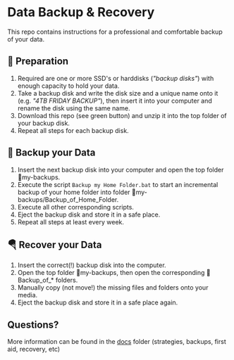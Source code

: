 Data Backup & Recovery
======================

This repo contains instructions for a professional and comfortable backup of your data.

🔧 Preparation
---------------
1. Required are one or more SSD's or harddisks (*"backup disks"*) with enough capacity to hold your data.
2. Take a backup disk and write the disk size and a unique name onto it (e.g. *"4TB FRIDAY BACKUP"*), then insert it into your computer and rename the disk using the same name.
3. Download this repo (see green button) and unzip it into the top folder of your backup disk.
4. Repeat all steps for each backup disk.

💾 Backup your Data
--------------------
1. Insert the next backup disk into your computer and open the top folder 📁my-backups.
2. Execute the script `Backup my Home Folder.bat` to start an incremental backup of your home folder into folder 📁my-backups/Backup_of_Home_Folder. 
3. Execute all other corresponding scripts.
4. Eject the backup disk and store it in a safe place.
5. Repeat all steps at least every week.

🪂 Recover your Data
---------------------
1. Insert the correct(!) backup disk into the computer.
2. Open the top folder 📁my-backups,  then open the corresponding 📁Backup_of_* folders.
3. Manually copy (not move!) the missing files and folders onto your media.
4. Eject the backup disk and store it in a safe place again.

Questions?
----------
More information can be found in the [docs](docs) folder (strategies, backups, first aid, recovery, etc)
